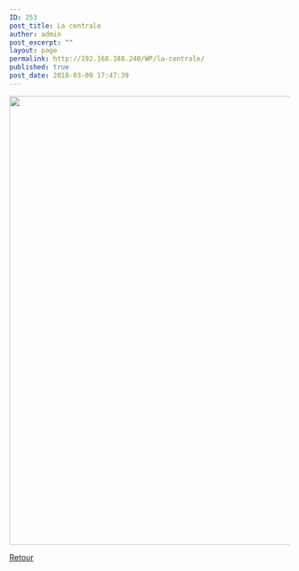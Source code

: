 ```yaml
---
ID: 253
post_title: La centrale
author: admin
post_excerpt: ""
layout: page
permalink: http://192.168.188.240/WP/la-centrale/
published: true
post_date: 2018-03-09 17:47:39
---
```

<p style="text-align: center;"><a href="http://192.168.188.240/WP/wp-content/uploads/2018/03/centrale.png"><img class="alignnone wp-image-254 size-full" src="http://192.168.188.240/WP/wp-content/uploads/2018/03/centrale.png" alt="" width="1580" height="806" /></a></p>
 <a href="javascript:history.back()"> Retour</a>